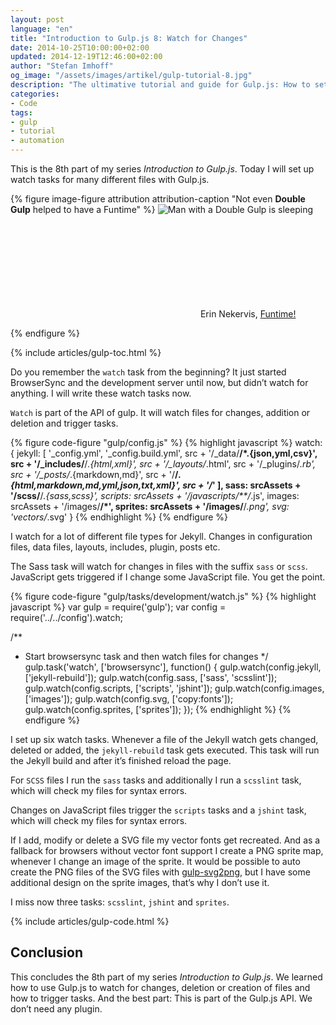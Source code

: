 ```yaml
---
layout: post
language: "en"
title: "Introduction to Gulp.js 8: Watch for Changes"
date: 2014-10-25T10:00:00+02:00
updated: 2014-12-19T12:46:00+02:00
author: "Stefan Imhoff"
og_image: "/assets/images/artikel/gulp-tutorial-8.jpg"
description: "The ultimative tutorial and guide for Gulp.js: How to set up a watch task, which triggers other tasks on file changes."
categories:
- Code
tags:
- gulp
- tutorial
- automation
---
```


This is the 8th part of my series *Introduction to Gulp.js*. Today I will set up watch tasks for many different files with Gulp.js.

{% figure image-figure attribution attribution-caption "Not even <strong>Double Gulp</strong> helped to have a Funtime" %}
<img src="{{ site.url }}/assets/images/artikel/gulp-tutorial-8.jpg" alt="Man with a Double Gulp is sleeping">
<p class="attribution-text"><svg class="attribution-icon-cc"><use xlink:href="#cc"></use></svg> Erin Nekervis, <a href="https://www.flickr.com/photos/theeerin/4701912791">Funtime!</a></p>
{% endfigure %}

{% include articles/gulp-toc.html %}

Do you remember the `watch` task from the beginning? It just started BrowserSync and the development server until now, but didn’t watch for anything. I will write these watch tasks now.

`Watch` is part of the API of gulp. It will watch files for changes, addition or deletion and trigger tasks.

{% figure code-figure "gulp/config.js" %}
{% highlight javascript %}
watch: {
  jekyll: [
    '_config.yml',
    '_config.build.yml',
    src + '/_data/**/*.{json,yml,csv}',
    src + '/_includes/**/*.{html,xml}',
    src + '/_layouts/*.html',
    src + '/_plugins/*.rb',
    src + '/_posts/*.{markdown,md}',
    src + '/**/*.{html,markdown,md,yml,json,txt,xml}',
    src + '/*'
  ],
  sass:    srcAssets + '/scss/**/*.{sass,scss}',
  scripts: srcAssets + '/javascripts/**/*.js',
  images:  srcAssets + '/images/**/*',
  sprites: srcAssets + '/images/**/*.png',
  svg:     'vectors/*.svg'
}
{% endhighlight %}
{% endfigure %}

I watch for a lot of different file types for Jekyll. Changes in configuration files, data files, layouts, includes, plugin, posts etc.

The Sass task will watch for changes in files with the suffix `sass` or `scss`. JavaScript gets triggered if I change some JavaScript file. You get the point.

{% figure code-figure "gulp/tasks/development/watch.js" %}
{% highlight javascript %}
var gulp   = require('gulp');
var config = require('../../config').watch;

/**
 * Start browsersync task and then watch files for changes
 */
gulp.task('watch', ['browsersync'], function() {
  gulp.watch(config.jekyll,  ['jekyll-rebuild']);
  gulp.watch(config.sass,    ['sass', 'scsslint']);
  gulp.watch(config.scripts, ['scripts', 'jshint']);
  gulp.watch(config.images,  ['images']);
  gulp.watch(config.svg,     ['copy:fonts']);
  gulp.watch(config.sprites, ['sprites']);
});
{% endhighlight %}
{% endfigure %}

I set up six watch tasks. Whenever a file of the Jekyll watch gets changed, deleted or added, the `jekyll-rebuild` task gets executed. This task will run the Jekyll build and after it’s finished reload the page.

For `SCSS` files I run the `sass` tasks and additionally I run a `scsslint` task, which will check my files for syntax errors.

Changes on JavaScript files trigger the `scripts` tasks and a `jshint` task, which will check my files for syntax errors.

If I add, modify or delete a SVG file my vector fonts get recreated. And as a fallback for browsers without vector font support I create a PNG sprite map, whenever I change an image of the sprite. It would be possible to auto create the PNG files of the SVG files with [gulp-svg2png](https://www.npmjs.com/package/gulp-svg2png/), but I have some additional design on the sprite images, that’s why I don’t use it.

I miss now three tasks: `scsslint`, `jshint` and `sprites`.

{% include articles/gulp-code.html %}

## Conclusion
This concludes the 8th part of my series *Introduction to Gulp.js*. We learned how to use Gulp.js to watch for changes, deletion or creation of files and how to trigger tasks. And the best part: This is part of the Gulp.js API. We don’t need any plugin.
